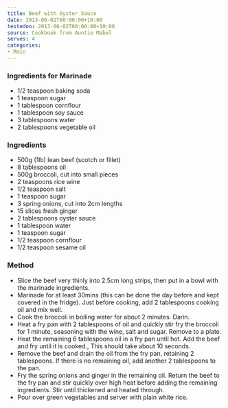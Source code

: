 ```yaml
---
title: Beef with Oyster Sauce
date: 2013-06-02T00:00:00+10:00
testedon: 2013-06-02T00:00:00+10:00
source: Cookbook from Auntie Mabel
serves: 4
categories:
- Main
---
```












### Ingredients for Marinade

* 1/2 teaspoon baking soda
* 1 teaspoon sugar
* 1 tablespoon cornflour
* 1 tablespoon soy sauce
* 3 tablespoons water
* 2 tablespoons vegetable oil

### Ingredients

* 500g (1lb) lean beef (scotch or fillet)
* 8 tablespoons oil
* 500g broccoli, cut into small pieces
* 2 teaspoons rice wine
* 1/2 teaspoon salt
* 1 teaspoon sugar
* 3 spring onions, cut into 2cm lengths
* 15 slices fresh ginger
* 2 tablespoons oyster sauce
* 1 tablespoon water
* 1 teaspoon sugar
* 1/2 teaspoon cornflour
* 1/2 teaspoon sesame oil

### Method

* Slice the beef very thinly into 2.5cm long strips, then put in a bowl with the marinade ingredients.
* Marinade for at least 30mins (this can be done the day before and kept covered in the fridge).  Just before cooking, add 2 tablespoons cooking oil and mix well.
* Cook the broccoli in boiling water for about 2 minutes.  Darin.
* Heat a fry pan with 2 tablespoons of oil and quickly stir fry the broccoli for 1 minute, seasoning with the wine, salt and sugar.  Remove to a plate.
* Heat the remaining 6 tablespoons oil in a fry pan until hot.  Add the beef and fry until it is cooked.,  This should take about 10 seconds.
* Remove the beef and drain the oil from the fry pan, retaining 2 tablespoons.  If there is no remaining oil, add another 2 tablespoons to the pan.
* Fry the spring onions and ginger in the remaining oil.  Return the beef to the fry pan and stir quickly over high heat before adding the remaining ingredients.  Stir until thickened and heated through.
* Pour over green vegetables and server with plain white rice.
